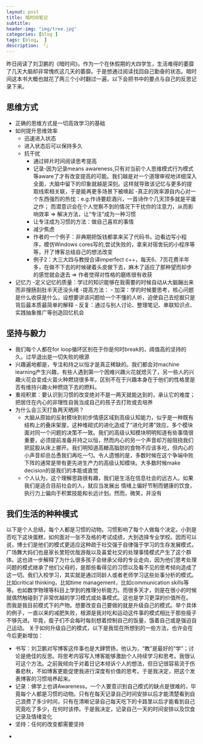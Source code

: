 ```yaml
---  
layout: post  
title: 暗时间笔记 
subtitle: 
header-img: "img/tree.jpg"
categories: [blog ]  
tags: [blog,  ]
description: 「」  
---  
```


昨日阅读了刘卫鹏的《暗时间》。作为一个在休假期的大四学生，生活难得的萎靡了几天大脑却非常愧疚这几天的萎靡。于是想通过阅读找回自己勤奋的状态。暗时间这本书大概也就花了两三个小时翻过一遍，以下会把书中的要点与自己的反思记录下来。

## 思维方式
- 正确的思维方式是一切高效学习的基础
- 如何提升思维效率
    - 迅速进入状态
    - 进入状态后可以保持多久
    - 抗干扰
        - 通过碎片时间阅读思考提高
        - 记录-因为记录means awareness,只有对当前个人思维模式行为模式等aware了才有改变提高的可能。我们越是对一个道理审视地详细深入全面，大脑中留下的印象就越是深刻。这样就导致该记忆与更多的提取线索相关联，于是能再更多场景下被唤起
    -真正的效率源自内心对一个东西强烈的热忱：e.g.作诗要趁酒兴，一首诗作个几天顶多就是平庸之作； 而潜意识会在个人觉察不到的情况下干扰你的注意力，从而影响效率 => 解决方法，让“专注”成为一种习惯
        - 让专注成为习惯的方法：做自己喜欢的事情
        - 减少焦虑
        - 作者的一个例子：非典期把饭钱都拿来买了代码书，边看边写小程序，模仿Windows cores写的,尝试失败的，拿来对宿舍玩的小程序等等，开了博客总结自己的想法改变
        - 例子2：大三大四与教授合译imperfect c++，每天6、7页花费半年多，在做不下去的时候硬着头皮做下去，麻木了适应了那种望而却步的感觉就会退去 => 作者觉得对性格的磨练很有收获
- 记忆力
    -定义记忆的质量：学过的知识能够在我需要的时候自动从大脑蹦出来而非搜肠刮肚半天还没头绪
    -提高方法：
        - 加深：学的时候要思考，核心问题是什么收获是什么，设想要讲该问题给一个不懂的人听，迫使自己去挖掘只是背后最本质最简单的解释
        - 反复：通过与别人讨论、整理笔记、串联知识点、实践抽象推广等创造回忆机会

## 坚持与毅力
- 我们每个人都在for loop循环区别在于你是何时break的，阈值高的坚持的久。过早退出是一切失败的根源
- 兴趣遍地都是，专注和持之以恒才是真正稀缺的。我们都会对machine learning产生兴趣，有些人遇到第一个困难兴趣火花就熄灭了，另一些人的兴趣火花会变成火苗火种燃烧很多年。区别不在于兴趣本身在于他们的性格里是否有维持兴趣火种燃烧下去的燃料。
- 重视积累：要认识到习惯的改变绝对不是一两天就能达到的，承认它的难度；把居住在内心的非理性自我当成自己的孩子去打败或去培养
- 为什么会三天打鱼两天晒网？
    - 大脑从原始的反射模块到初步情感区域到高级认知能力，似乎是一种既有结构上的叠床架屋，这种堆砌式的进化造成了“进化时滞”效应，多个模块面对同一个问题的决策不一致。我们的高级认知模块明明知道有些事情很重要，必须提前准备并持之以恒，然而内心的另一个声音却万般阻挠我们把屁股从床上挪开。我们明知道高糖高脂肪的食物不应该多吃，但内心的小声音却总怂恿我们再吃一勺。令人遗憾的是，多数时候在这个争端中败下阵的通常是带有更先进生产力的高级认知模块。大多数时候make decision的是我们的本能或直觉
    - 个人认为，这个理解思路很有趣，我们是生活在信息社会的远古人。如果我们是适合目前社会的人，就应当发展出 情绪上偏好节制而健康的饮食，执行力上偏向于积累技能和长远计划。然而，微笑，并没有

## 我们生活的种种模式
以下是个人总结，每个人都是习惯的动物。习惯影响了每个人做每个决定。小到是否吃下这块蛋糕，如何面对一张不及格的考试成绩，大到选择专业学校。因而可以说，博士们是他们的模式更适应这种疏于社交强于自律强于学习的生存发展模式，广场舞大妈们也是家长里短优哉游哉以及喜爱社交的处理事情模式产生了这个群体。这也进一步解释了为什么很多孩子会继承父母的专业走向，因为他们思考处理问题的模式继承了他们父母的，是那些看得见的习惯以及看不见的思考倾向造成了这一切。我们入校学习，其实就是通过同龄人或者老师学习这些处事分析的模式。比如critical thinking，比如time management，比如communication skills等等。也如数学物理等科目上学到的推理分析能力。而很多天才，则是在很小的时候就偶然触碰到了非常优越的学习模式或处事模式。这也是学习更深的价值所在。
而我是我目前模式下的产物。想要改变自己要做的就是升级自己的模式。举个具体的例子，一直以来的减肥失败，根源是我对吃和运动这件事的模式相比于那些瘦子不够先进。毕竟，瘦子们不会每时每刻想着控制自己的饭量，饿着自己或是强迫自己运动。
关于如何升级自己的模式，以下是我现在所想到的一些方法，也许会在今后更新增加：
- 书写：刘卫鹏对写博客这件事也是大肆赞扬，他认为，“教”是最好的“学”；讨论是绝佳的反思。将思考内容写入博客能够激励个人持续学习和思考。我很认可这个方法。之前我倾向于对着日记本倾诉个人的想法，但日记很容易流于伤春悲秋，不如博客更能促使我进行深度有价值的思考。于是我决定，把这个发表博客的习惯培养起来。
- 记录：佛学上也讲Awareness。一个人要意识到自己模式的缺点是很难的，毕竟每个人都是习惯的动物。只有在每天记录自己时间安排以后才能清楚看到自己浪费了多少时间，只有在清晰记录自己每天吃下的卡路里以后才能看到自己究竟吃了多少，在何时该停。于是我决定，记录自己一天的时间安排以及饮食记录及情绪变化
- 坚持：任何的改变都需要坚持

*
